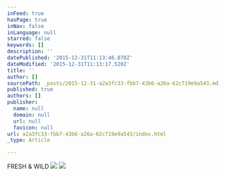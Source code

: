 ```yaml
---
inFeed: true
hasPage: true
inNav: false
inLanguage: null
starred: false
keywords: []
description: ''
datePublished: '2015-12-31T11:13:46.878Z'
dateModified: '2015-12-31T11:13:17.520Z'
title: ''
author: []
sourcePath: _posts/2015-12-31-a2a3fc33-fbb7-43b6-a26a-62c719e9a543.md
published: true
authors: []
publisher:
  name: null
  domain: null
  url: null
  favicon: null
url: a2a3fc33-fbb7-43b6-a26a-62c719e9a543/index.html
_type: Article

---
```

FRESH & WILD
![](https://the-grid-user-content.s3-us-west-2.amazonaws.com/7bafcc42-4c97-4d81-ab3a-47cde4e07d2a.jpg)
![](https://the-grid-user-content.s3-us-west-2.amazonaws.com/42899f01-a7ae-43ac-ba09-65b6e7dcfb24.jpg)